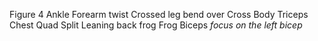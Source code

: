Figure 4
Ankle
Forearm twist 
Crossed leg bend over
Cross Body
Triceps
Chest
Quad
Split
Leaning back frog
Frog
Biceps *focus on the left bicep*

